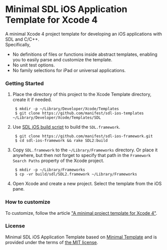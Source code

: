 # Minimal SDL iOS Application Template for Xcode 4

A minimal Xcode 4 project template for developing an iOS applications with SDL and C/C++.  
Specifically,

- No definitions of files or functions inside abstract templates, enabling you to easily parse and customize the template.
- No unit test options.
- No family selections for iPad or universal applications. 

### Getting Started

1. Place the directory of this project to the Xcode Template directory, create it if needed.

		$ mkdir -p ~/Library/Developer/Xcode/Templates
		$ git clone https://github.com/manifest/sdl-ios-templates ~/Library/Developer/Xcode/Templates/SDL

2. Use [SDL iOS build script][sdl-ios-framework] to build the `SDL.framework`.

		$ git clone https://github.com/manifest/sdl-ios-framework.git
		$ cd sdl-ios-framework && rake SDL2:build

3. Copy `SDL.framework` to the `~/Library/Frameworks` directory.
Or place it anywhere, but then not forget to specify that path
in the `Framework Search Paths` property of the Xcode project.

		$ mkdir -p ~/Library/Frameworks
		$ cp -vr build/sdl/SDL2.framework ~/Library/Frameworks

4. Open Xcode and create a new project. Select the template from the iOS pane.

### How to customize

To customize, follow the article ["A minimal project template for Xcode 4"][minimal-template-article].

### License

Minimal SDL iOS Application Template based on [Minimal Template][minimal-template] and is provided under the terms of [the MIT license][license].

[sdl-ios-framework]:https://github.com/manifest1985/sdl-ios-framework
[minimal-template-article]:http://blog.boreal-kiss.net/2011/03/11/a-minimal-project-template-for-xcode-4
[minimal-template]:https://github.com/borealkiss/Minimal-Template
[license]:http://www.opensource.org/licenses/MIT

